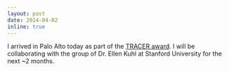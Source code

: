 ```yaml
---
layout: post
date: 2024-04-02
inline: true
---
```


I arrived in Palo Alto today as part of the [TRACER award](https://engineering.purdue.edu/Engr/AboutUs/News/Spotlights/2023/2023-0929-tracer). I will be collaborating with the group of Dr. Ellen Kuhl at Stanford University for the next ~2 months. 
